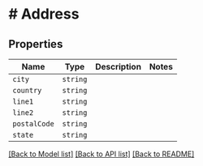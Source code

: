 # # Address



## Properties

Name | Type | Description | Notes
------------ | ------------- | ------------- | -------------
| `city` | ```string``` |   |  |
| `country` | ```string``` |   |  |
| `line1` | ```string``` |   |  |
| `line2` | ```string``` |   |  |
| `postalCode` | ```string``` |   |  |
| `state` | ```string``` |   |  |

[[Back to Model list]](../README.md#models) [[Back to API list]](../README.md#api-endpoints) [[Back to README]](../README.md)
